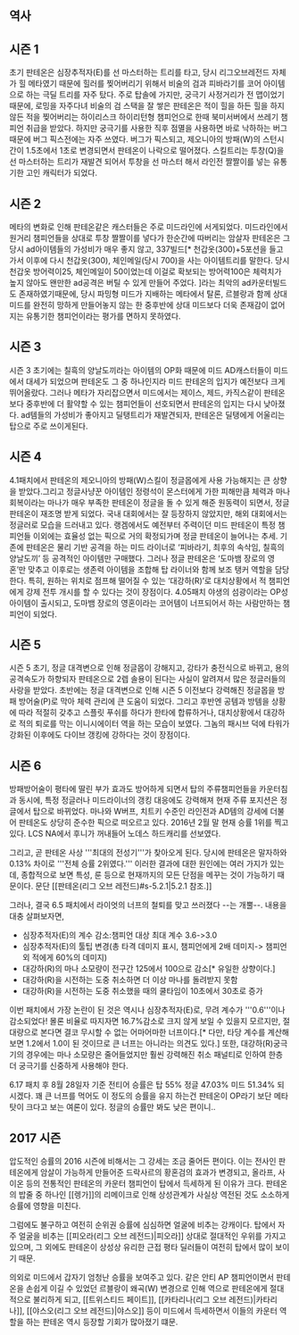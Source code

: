 역사
----
시즌 1
----
초기 판테온은 심장추적자(E)를 선 마스터하는 트리를 타고, 당시 리그오브레전드 자체가 힐 메타였기 때문에 힐러를 찢어버리기 위해서 비술의 검과 피바라기를 코어 아이템으로 하는 극딜 트리를 자주 탔다. 주로 탑솔에 가지만, 궁극기 사정거리가 전 맵이었기 때문에, 로밍을 자주다녀 비술의 검 스택을 잘 쌓은 판테온은 적이 힐을 하든 힐을 하지 않든 적을 찢어버리는 하이리스크 하이리턴형 챔피언으로 한때 북미서버에서 쓰레기 챔피언 취급을 받았다. 하지만 궁극기를 사용한 직후 점멸을 사용하면 바로 낙하하는 버그때문에 버그 픽스전에는 자주 쓰였다. 버그가 픽스되고, 제오니아의 방패(W)의 스턴시간이 1.5초에서 1초로 변경되면서 판테온이 나락으로 떨어졌다. 스킬트리는 투창(Q)을 선 마스터하는 트리가 재발견 되어서 투창을 선 마스터 해서 라인전 짤짤이를 넣는 유통기한 고인 캐릭터가 되었다.

시즌 2
----
메타의 변화로 인해 판테온같은 캐스터들은 주로 미드라인에 서게되었다. 미드라인에서 원거리 챔피언들을 상대로 투창 짤짤이를 넣다가 한순간에 따버리는 암살자 판테온은 그 당시 ad아이템들의 가성비가 매우 좋지 않고, 337빌드[* 천갑옷(300)+5포션을 들고가서 이후에 다시 천갑옷(300), 체인메일(당시 700)을 사는 아이템트리를 말한다. 당시 천갑옷 방어력이25, 체인메일이 50이었는데 이걸로 확보되는 방어력100은 체력치가 높지 않아도 왠만한 ad공격은 버틸 수 있게 만들어 주었다. ]라는 최악의 ad카운터빌드도 존재하였기때문에, 당시 파밍형 미드가 지배하는 메타에서 탈론, 르블랑과 함께 상대 미드를 완전히 망하게 만들어놓지 않는 한 중후반에 상대 미드보다 더욱 존재감이 없어지는 유통기한 챔피언이라는 평가를 면하지 못하였다.

시즌 3
----
시즌 3 초기에는 칠흑의 양날도끼라는 아이템의 OP화 때문에 미드 AD캐스터들이 미드에서 대세가 되었으며 판테온도 그 중 하나인지라 미드 판테온의 입지가 예전보다 크게 뛰어올랐다. 그러나 메타가 자리잡으면서 미드에서는 제이스, 제드, 카직스같이 판테온보다 중후반에 더 활약할 수 있는 챔피언들이 선호되면서 판테온의 입지는 다시 낮아졌다. ad템들의 가성비가 좋아지고 딜탱트리가 재발견되자, 판테온은 딜탱에게 어울리는 탑으로 주로 쓰이게된다.

시즌 4
----
4.1패치에서 판테온의 제오니아의 방패(W)스킬이 정글몹에게 사용 가능해지는 큰 상향을 받았다.그리고 정글사냥꾼 아이템인 정령석이 몬스터에게 가한 피해만큼 체력과 마나회복이라는 마나가 매우 부족한 판테온이 정글을 돌 수 있게 해준 원동력이 되면서, 정글 판테온이 재조명 받게 되었다. 국내 대회에서는 잘 등장하지 않았지만, 해외 대회에서는 정글러로 모습을 드러내고 있다. 랭겜에서도 예전부터 주력이던 미드 판테온이 특정 챔피언들 이외에는 효율성 없는 픽으로 거의 확정되가며 정글 판테온이 늘어나는 추세. 기존에 판테온은 물리 기반 공격을 하는 미드 라이너로 ‘피바라기, 최후의 속삭임, 칠흑의 양날도끼’ 등 공격적인 아이템만 구매했다. 그러나 정글 판테온은 ‘도마뱀 장로의 영혼’만 맞추고 이후로는 생존력 아이템을 조합해 탑 라이너와 함께 보조 탱커 역할을 담당한다. 특히, 원하는 위치로 점프해 떨어질 수 있는 ‘대강하(R)’로 대치상황에서 적 챔피언에게 강제 전투 개시를 할 수 있다는 것이 장점이다. 4.05패치 야생의 섬광이라는 OP성 아이템이 출시되고, 도마뱀 장로의 영혼이라는 코어템이 너프되어서 하는 사람만하는 챔피언이 되었다.

시즌 5
----
시즌 5 초기, 정글 대격변으로 인해 정글몹이 강해지고, 강타가 충전식으로 바뀌고, 용의 공격속도가 하향되자 판테온으로 2렙 솔용이 된다는 사실이 알려져서 많은 정글러들의 사랑을 받았다. 초반에는 정글 대격변으로 인해 시즌 5 이전보다 강력해진 정글몹을 방패 방어술(P)로 막아 체력 관리에 큰 도움이 되었다. 그리고 후반엔 공템과 방템을 상황에 따라 적절히 갖추고 스플릿 푸쉬를 하다가 한타에 합류하거나, 대치상황에서 대강하로 적의 퇴로를 막는 이니시에이터 역을 하는 모습이 보였다. 그놈의 패시브 덕에 타워가 강화된 이후에도 다이브 갱킹에 강하다는 것이 장점이다.

시즌 6
----
방패방어술이 평타에 딸린 부가 효과도 방어하게 되면서 탑의 주류챔피언들을 카운터침과 동시에, 특정 정글러나 미드라이너의 갱킹 대응에도 강력해져 현재 주류 포지션은 정글에서 탑으로 바뀌었다. 마나와 W버프, 치트키 수준인 라인전과 AD템의 강세에 더불어 판테온도 상당히 준수한 픽으로 떠오르고 있다. 2016년 2월 말 현재 승률 1위를 찍고 있다. LCS NA에서 후니가 꺼내들어 노데스 하드캐리를 선보였다.

그리고, 곧 판테온 사상 '''최대의 전성기'''가 찾아오게 된다. 당시에 판테온은 말자하와 0.13% 차이로 '''전체 승률 2위였다.''' 이러한 결과에 대한 원인에는 여러 가지가 있는데, 종합적으로 보면 특성, 룬 등으로 현재까지의 모든 단점을 메꾸는 것이 가능하기 때문이다. 문단 [[판테온(리그 오브 레전드)#s-5.2.1|5.2.1 참조.]]

그러나, 결국 6.5 패치에서 라이엇의 너프의 철퇴를 맞고 쓰러졌다 --는 개뿔--. 내용을 대충 살펴보자면, 
 * 심장추적자(E)의 계수 감소:챔피언 대상 최대 계수 3.6->3.0
 * 심장추적자(E)의 툴팁 변경(총 타격 데미지 표시, 챔피언에게 2배 데미지-> 챔피언 외 적에게 60%의 데미지)
 * 대강하(R)의 마나 소모량이 전구간 125에서 100으로 감소[* 유일한 상향이다.]
 * 대강하(R)을 시전하는 도중 취소하면 더 이상 마나를 돌려받지 못함
 * 대강하(R)을 시전하는 도중 취소했을 때의 쿨타임이 10초에서 30초로 증가

이번 패치에서 가장 논란이 된 것은 역시나 심장추적자(E)로, 무려 계수가 '''0.6'''이나 감소되었다! 몰론 비율로 따지자면 16.7%감소로 크지 않게 보일 수 있을지 모르지만, 절대량으로 본다면 결코 무시할 수 없는 어마어마한 너프이다.[* 다만, 타당 계수를 계산해보면 1.2에서 1.0이 된 것이므로 큰 너프는 아니라는 의견도 있다.] 또한, 대강하(R)궁극기의 경우에는 마나 소모량은 줄어들었지만 훨씬 강력해진 취소 패널티로 인하여 한층 더 궁극기를 신중하게 사용해야 한다. 

6.17 패치 후 8월 28일자 기준 전티어 승률은 탑 55% 정글 47.03% 미드 51.34% 되시겠다. 꽤 큰 너프를 먹어도 이 정도의 승률을 유지 하는건 판테온이 OP라기 보단 메타 탓이 크다고 보는 여론이 있다. 정글의 승률만 봐도 낮은 편이니..

2017 시즌
----
압도적인 승률의 2016 시즌에 비해서는 그 강세는 조금 줄어든 편이다. 이는 전사인 판테온에게 암살이 가능하게 만들어준 드락사르의 황혼검의 효과가 변경되고, 올라프, 사이온 등의 전통적인 판테온의 카운터 챔피언이 탑에서 득세하게 된 이유가 크다. 판테온의 밥줄 중 하나인 [[렝가]]의 리메이크로 인해 상성관계가 사실상 역전된 것도 소소하게 승률에 영향을 미친다.

그럼에도 불구하고 여전히 순위권 승률에 심심하면 얼굴에 비추는 강캐이다. 탑에서 자주 얼굴을 비추는 [[피오라(리그 오브 레전드)|피오라]] 상대로 절대적인 우위를 가지고 있으며, 그 외에도 판테온이 상성상 유리한 근접 평타 딜러들이 여전히 탑에서 많이 보이기 때문.

의외로 미드에서 갑자기 엄청난 승률을 보여주고 있다. 같은 안티 AP 챔피언이면서 판테온을 손쉽게 이길 수 있었던 르블랑이 왜곡(W) 변경으로 인해 역으로 판테온에게 절대적으로 불리하게 되고, [[트위스티드 페이트]], [[카타리나(리그 오브 레전드)|카타리나]], [[야스오(리그 오브 레전드)|야스오]] 등이 미드에서 득세하면서 이들의 카운터 역할을 하는 판테온 역시 등장할 기회가 많아졌기 떄문.
